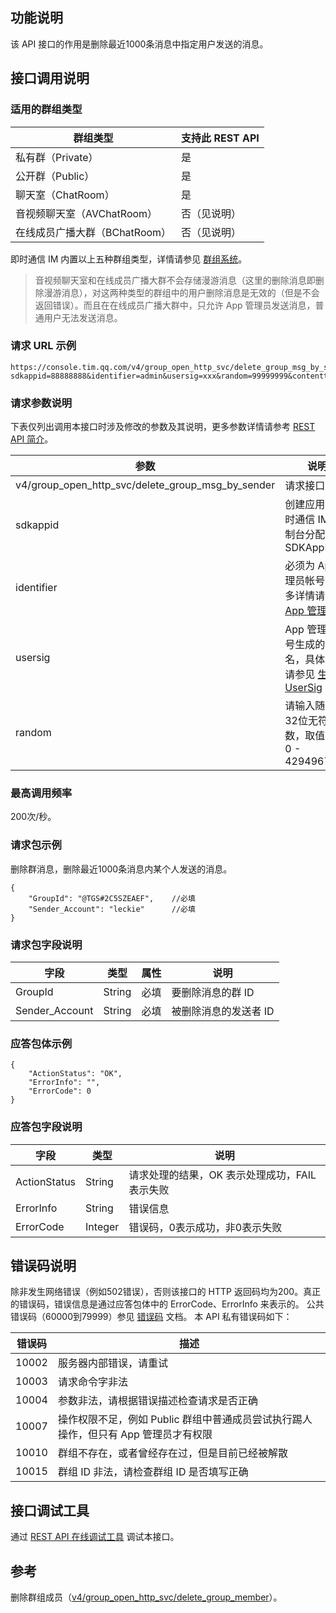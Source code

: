 ## 功能说明
该 API 接口的作用是删除最近1000条消息中指定用户发送的消息。

## 接口调用说明
### 适用的群组类型

|群组类型| 支持此 REST API|
|-----------|------------|
|私有群（Private）|是|
|公开群（Public）|是|
|聊天室（ChatRoom）|是|
|音视频聊天室（AVChatRoom）|否（见说明）|
|在线成员广播大群（BChatRoom）|否（见说明）|

即时通信 IM 内置以上五种群组类型，详情请参见 [群组系统](https://intl.cloud.tencent.com/document/product/1047/33529)。

>音视频聊天室和在线成员广播大群不会存储漫游消息（这里的删除消息即删除漫游消息），对这两种类型的群组中的用户删除消息是无效的（但是不会返回错误）。而且在在线成员广播大群中，只允许 App 管理员发送消息，普通用户无法发送消息。

### 请求 URL 示例
```
https://console.tim.qq.com/v4/group_open_http_svc/delete_group_msg_by_sender?sdkappid=88888888&identifier=admin&usersig=xxx&random=99999999&contenttype=json
```
### 请求参数说明
下表仅列出调用本接口时涉及修改的参数及其说明，更多参数详情请参考 [REST API 简介](https://intl.cloud.tencent.com/document/product/1047/34620)。

| 参数               | 说明                                 |
| ------------------ | ------------------------------------ |
| v4/group_open_http_svc/delete_group_msg_by_sender | 请求接口                             |
| sdkappid           | 创建应用时即时通信 IM 控制台分配的 SDKAppID |
| identifier         | 必须为 App 管理员帐号，更多详情请参见 [App 管理员](https://intl.cloud.tencent.com/document/product/1047/33517#app-.E7.AE.A1.E7.90.86.E5.91.98)                |
| usersig            | App 管理员帐号生成的签名，具体操作请参见 [生成 UserSig](https://intl.cloud.tencent.com/document/product/1047/34385)    |
| random             | 请输入随机的32位无符号整数，取值范围0 - 4294967295                 |

### 最高调用频率

200次/秒。

### 请求包示例

删除群消息，删除最近1000条消息内某个人发送的消息。
```
{
    "GroupId": "@TGS#2C5SZEAEF",    //必填
    "Sender_Account": "leckie"      //必填
}
```

### 请求包字段说明

| 字段 | 类型 | 属性 | 说明 |
|---------|---------|---------|---------|
| GroupId | String | 必填 |要删除消息的群 ID |
| Sender_Account | String | 必填 |被删除消息的发送者 ID |

### 应答包体示例
```
{
    "ActionStatus": "OK",
    "ErrorInfo": "",
    "ErrorCode": 0
}
```

### 应答包字段说明

| 字段 | 类型 | 说明 |
|---------|---------|---------|
| ActionStatus | String | 请求处理的结果，OK 表示处理成功，FAIL 表示失败 |
| ErrorInfo|	String	|错误信息 |
| ErrorCode|	Integer	|错误码，0表示成功，非0表示失败 |


## 错误码说明

除非发生网络错误（例如502错误），否则该接口的 HTTP 返回码均为200。真正的错误码，错误信息是通过应答包体中的 ErrorCode、ErrorInfo 来表示的。
公共错误码（60000到79999）参见 [错误码](https://intl.cloud.tencent.com/document/product/1047/34348) 文档。
本 API 私有错误码如下：

| 错误码 | 描述                                                         |
| ------ | ------------------------------------------------------------ |
| 10002  | 服务器内部错误，请重试                                       |
| 10003  | 请求命令字非法                                               |
| 10004  | 参数非法，请根据错误描述检查请求是否正确                     |
| 10007  | 操作权限不足，例如 Public 群组中普通成员尝试执行踢人操作，但只有 App 管理员才有权限 |
| 10010  | 群组不存在，或者曾经存在过，但是目前已经被解散               |
| 10015  | 群组 ID 非法，请检查群组 ID 是否填写正确                     |

## 接口调试工具

通过 [REST API 在线调试工具](https://avc.cloud.tencent.com/im/APITester/APITester.html#v4/group_open_http_svc/delete_group_msg_by_sender) 调试本接口。

## 参考
删除群组成员（[v4/group_open_http_svc/delete_group_member](https://intl.cloud.tencent.com/document/product/1047/34949)）。
